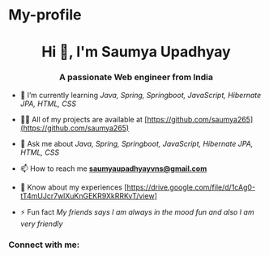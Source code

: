 # My-profile
<h1 align="center">Hi 👋, I'm Saumya Upadhyay</h1>
<h3 align="center">A passionate Web engineer from India</h3>


- 🌱 I’m currently learning *Java, Spring, Springboot, JavaScript, Hibernate JPA, HTML, CSS*

- 👨‍💻 All of my projects are available at [https://github.com/saumya265](https://github.com/saumya265)

- 💬 Ask me about *Java, Spring, Springboot, JavaScript, Hibernate JPA, HTML, CSS*

- 📫 How to reach me **saumyaupadhyayvns@gmail.com**

- 📄 Know about my experiences [https://drive.google.com/file/d/1cAg0-tT4mUJcr7wlXuKnGEKR9XkRRKyT/view]

- ⚡ Fun fact *My friends says I am always in the mood fun and also I am very friendly*

<h3 align="left">Connect with me:</h3>
<p align="left">
